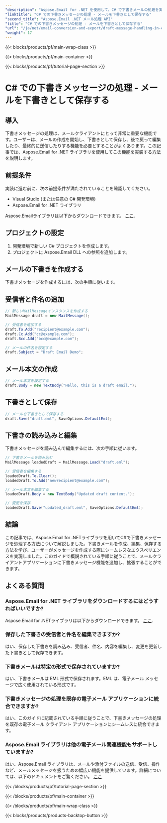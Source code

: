 ```yaml
---
"description": "Aspose.Email for .NET を使用して、C# で下書きメールの処理を実装する方法を学びます。下書きをシームレスに作成、編集、保存できます。"
"linktitle": "C# での下書きメッセージの処理 - メールを下書きとして保存する"
"second_title": "Aspose.Email .NET メール処理 API"
"title": "C# での下書きメッセージの処理 - メールを下書きとして保存する"
"url": "/ja/net/email-conversion-and-export/draft-message-handling-in-csharp-saving-email-as-draft/"
"weight": 17
---
```


{{< blocks/products/pf/main-wrap-class >}}

{{< blocks/products/pf/main-container >}}

{{< blocks/products/pf/tutorial-page-section >}}

# C# での下書きメッセージの処理 - メールを下書きとして保存する


## 導入

下書きメッセージの処理は、メールクライアントにとって非常に重要な機能です。ユーザーは、メールの作成を開始し、下書きとして保存し、後で戻って編集したり、最終的に送信したりする機能を必要とすることがよくあります。この記事では、Aspose.Email for .NET ライブラリを使用してこの機能を実装する方法を説明します。

## 前提条件

実装に進む前に、次の前提条件が満たされていることを確認してください。

- Visual Studio (または任意の C# 開発環境)
- Aspose.Email for .NET ライブラリ

Aspose.Emailライブラリは以下からダウンロードできます。 [ここ](https://releases。aspose.com/email/net).

## プロジェクトの設定

1. 開発環境で新しい C# プロジェクトを作成します。
2. プロジェクトに Aspose.Email DLL への参照を追加します。

## メールの下書きを作成する

下書きメッセージを作成するには、次の手順に従います。

## 受信者と件名の追加

```csharp
// 新しいMailMessageインスタンスを作成する
MailMessage draft = new MailMessage();

// 受信者を追加する
draft.To.Add("recipient@example.com");
draft.Cc.Add("cc@example.com");
draft.Bcc.Add("bcc@example.com");

// メールの件名を設定する
draft.Subject = "Draft Email Demo";
```

## メール本文の作成

```csharp
// メール本文を設定する
draft.Body = new TextBody("Hello, this is a draft email.");
```

## 下書きとして保存

```csharp
// メールを下書きとして保存する
draft.Save("draft.eml", SaveOptions.DefaultEml);
```

## 下書きの読み込みと編集

下書きメッセージを読み込んで編集するには、次の手順に従います。

```csharp
// 下書きメールを読み込む
MailMessage loadedDraft = MailMessage.Load("draft.eml");

// 受信者を編集する
loadedDraft.To.Clear();
loadedDraft.To.Add("newrecipient@example.com");

// メール本文を編集する
loadedDraft.Body = new TextBody("Updated draft content.");

// 変更を保存
loadedDraft.Save("updated_draft.eml", SaveOptions.DefaultEml);
```

## 結論

この記事では、Aspose.Email for .NETライブラリを用いてC#で下書きメッセージを処理する方法について解説しました。下書きメールを作成、編集、保存する方法を学び、ユーザーがメッセージを作成する際にシームレスなエクスペリエンスを実現しました。このガイドで概説されている手順に従うことで、メールクライアントアプリケーションに下書きメッセージ機能を追加し、拡張することができます。

## よくある質問

### Aspose.Email for .NET ライブラリをダウンロードするにはどうすればいいですか?

Aspose.Email for .NETライブラリは以下からダウンロードできます。 [ここ](https://releases。aspose.com/email/net).

### 保存した下書きの受信者と件名を編集できますか?

はい、保存した下書きを読み込み、受信者、件名、内容を編集し、変更を更新した下書きとして保存できます。

### 下書きメールは特定の形式で保存されていますか?

はい、下書きメールは EML 形式で保存されます。EML は、電子メール メッセージで広く使用されている形式です。

### 下書きメッセージの処理を既存の電子メール アプリケーションに統合できますか?

はい、このガイドに記載されている手順に従うことで、下書きメッセージの処理を既存の電子メール クライアント アプリケーションにシームレスに統合できます。

### Aspose.Email ライブラリは他の電子メール関連機能もサポートしていますか?

はい、Aspose.Email ライブラリは、メールや添付ファイルの送信、受信、操作など、メールメッセージを扱うための幅広い機能を提供しています。詳細については、以下のドキュメントをご覧ください。 [ここ](https://reference.aspose.com)

{{< /blocks/products/pf/tutorial-page-section >}}

{{< /blocks/products/pf/main-container >}}

{{< /blocks/products/pf/main-wrap-class >}}

{{< blocks/products/products-backtop-button >}}